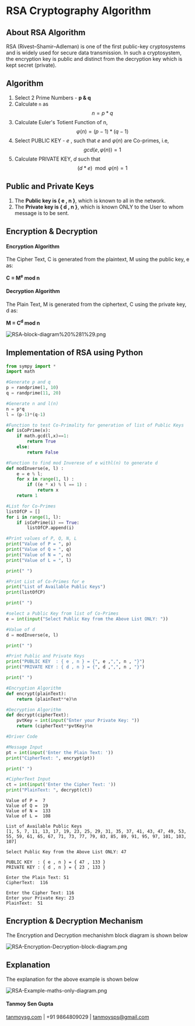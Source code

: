 # RSA Cryptography Algorithm

## About RSA Algorithm
RSA (Rivest–Shamir–Adleman) is one of the first public-key cryptosystems and is widely used for secure data transmission. In such a cryptosystem, the encryption key is public and distinct from the decryption key which is kept secret (private).

## Algorithm

1. Select 2 Prime Numbers - **p & q**
2. Calculate `n` as 
$$
n = p * q
$$
3. Calculate Euler's Totient Function of n,  
$$ 
φ(n) = (p-1) * (q-1) 
$$
4. Select PUBLIC KEY - $e$ , such that $e$ and $φ(n)$ are Co-primes, i.e, 
$$ 
gcd(e , φ(n))=1
$$
5. Calculate PRIVATE KEY, $d$ such that 
$$
(d * e) \mod φ(n) = 1
$$

## Public and Private Keys

1. The **Public  key is { e , n }**, which is known to all in the network.
2. The **Private key is { d , n }**, which is known ONLY to the User to whom message is to be sent.

## Encryption & Decryption

#### Encryption Algorithm

The Cipher Text, C is generated from the plaintext, M using the public key, e as:

**C = M<sup>e</sup> mod n**

#### Decryption Algorithm

The Plain Text, M is generated from the ciphertext, C using the private key, d as:

**M = C<sup>d</sup> mod n**

![RSA-block-diagram%20%281%29.png](https://github.com/TanmoySG/Cryptography-Algorithm/blob/master/RSA-Algorithm/diagrams/RSA-block-diagram-image.png)

## Implementation of RSA using Python


```python
from sympy import *
import math 

#Generate p and q
p = randprime(1, 10)
q = randprime(11, 20)

#Generate n and l(n)
n = p*q
l = (p-1)*(q-1)

#Function to test Co-Primality for generation of list of Public Keys
def isCoPrime(x):
    if math.gcd(l,x)==1:
        return True
    else:
        return False

#Function to find mod Inverese of e withl(n) to generate d     
def modInverse(e, l) :
    e = e % l;
    for x in range(1, l) :
        if ((e * x) % l == 1) :
            return x
    return 1

#List for Co-Primes
listOfCP = []
for i in range(1, l):
    if isCoPrime(i) == True:
        listOfCP.append(i)

#Print values of P, Q, N, L        
print("Value of P = ", p)
print("Value of Q = ", q)
print("Value of N = ", n)
print("Value of L = ", l)

print(" ")

#Print List of Co-Primes for e
print("List of Available Public Keys")
print(listOfCP)

print(" ")

#select a Public Key from list of Co-Primes
e = int(input("Select Public Key from the Above List ONLY: "))

#Value of d
d = modInverse(e, l)

print(" ")

#Print Public and Private Keys
print("PUBLIC KEY  : { e , n } = {", e ,",", n , "}")
print("PRIVATE KEY : { d , n } = {", d ,",", n , "}")

print(" ")

#Encryption Algorithm
def encrypt(plainText):
    return (plainText**e)%n

#Decryption Algorithm
def decrypt(cipherText):
    pvtKey = int(input("Enter your Private Key: "))
    return (cipherText**pvtKey)%n

#Driver Code

#Message Input
pt = int(input('Enter the Plain Text: '))
print("CipherText: ", encrypt(pt))

print(" ")

#CipherText Input
ct = int(input('Enter the Cipher Text: '))
print("PlainText: ", decrypt(ct))
```

    Value of P =  7
    Value of Q =  19
    Value of N =  133
    Value of L =  108
     
    List of Available Public Keys
    [1, 5, 7, 11, 13, 17, 19, 23, 25, 29, 31, 35, 37, 41, 43, 47, 49, 53, 55, 59, 61, 65, 67, 71, 73, 77, 79, 83, 85, 89, 91, 95, 97, 101, 103, 107]
     
    Select Public Key from the Above List ONLY: 47
     
    PUBLIC KEY  : { e , n } = { 47 , 133 }
    PRIVATE KEY : { d , n } = { 23 , 133 }
     
    Enter the Plain Text: 51
    CipherText:  116
     
    Enter the Cipher Text: 116
    Enter your Private Key: 23
    PlainText:  51
    

## Encryption & Decryption Mechanism

The Encryption and Decryption mechanishm block diagram is shown below

![RSA-Encryption-Decryption-block-diagram.png](https://github.com/TanmoySG/Cryptography-Algorithm/blob/master/RSA-Algorithm/diagrams/RSA-Encryption-Decryption-block-diagram.jpg)

## Explanation

The explanation for the above example is shown below

![RSA-Example-maths-only-diagram.png](https://github.com/TanmoySG/Cryptography-Algorithm/blob/master/RSA-Algorithm/diagrams/RSA-Example-maths-only-diagram.png)

#### Tanmoy Sen Gupta
[tanmoysg.com](http://tanmoysg.com) | +91 9864809029 | tanmoysps@gmail.com
